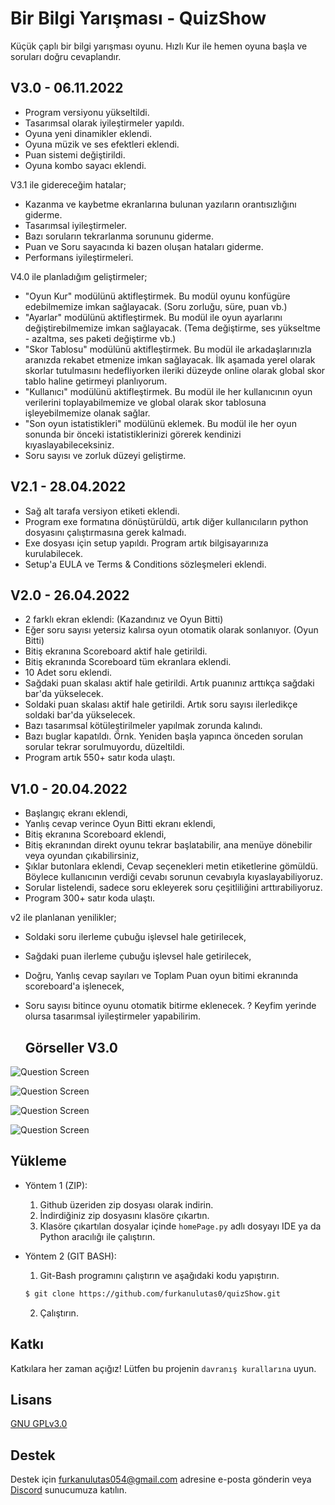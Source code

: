 
# Bir Bilgi Yarışması - QuizShow 

Küçük çaplı bir bilgi yarışması oyunu. Hızlı Kur ile hemen oyuna başla ve soruları doğru cevaplandır. 
## V3.0 - 06.11.2022

- Program versiyonu yükseltildi.
- Tasarımsal olarak iyileştirmeler yapıldı.
- Oyuna yeni dinamikler eklendi. 
- Oyuna müzik ve ses efektleri eklendi.
- Puan sistemi değiştirildi.
- Oyuna kombo sayacı eklendi.

V3.1 ile gidereceğim hatalar;
- Kazanma ve kaybetme ekranlarına bulunan yazıların orantısızlığını giderme.
- Tasarımsal iyileştirmeler.
- Bazı soruların tekrarlanma sorununu giderme.
- Puan ve Soru sayacında ki bazen oluşan hataları giderme.
- Performans iyileştirmeleri.

V4.0 ile planladığım geliştirmeler;
- "Oyun Kur" modülünü aktifleştirmek. Bu modül oyunu konfügüre edebilmemize imkan sağlayacak. (Soru zorluğu, süre, puan vb.)
- "Ayarlar" modülünü aktifleştirmek. Bu modül ile oyun ayarlarını değiştirebilmemize imkan sağlayacak. (Tema değiştirme, ses yükseltme - azaltma, ses paketi değiştirme vb.)
- "Skor Tablosu" modülünü aktifleştirmek. Bu modül ile arkadaşlarınızla aranızda rekabet etmenize imkan sağlayacak. İlk aşamada yerel olarak skorlar tutulmasını hedefliyorken ileriki düzeyde online olarak global skor tablo haline getirmeyi planlıyorum.
- "Kullanıcı" modülünü aktifleştirmek. Bu modül ile her kullanıcının oyun verilerini toplayabilmemize ve global olarak skor tablosuna işleyebilmemize olanak sağlar. 
- "Son oyun istatistikleri" modülünü eklemek. Bu modül ile her oyun sonunda bir önceki istatistiklerinizi görerek kendinizi kıyaslayabileceksiniz.
- Soru sayısı ve zorluk düzeyi geliştirme. 

## V2.1 - 28.04.2022

- Sağ alt tarafa versiyon etiketi eklendi.
- Program exe formatına dönüştürüldü, artık diğer kullanıcıların python dosyasını çalıştırmasına gerek kalmadı.
- Exe dosyası için setup yapıldı. Program artık bilgisayarınıza kurulabilecek. 
- Setup'a EULA ve Terms & Conditions sözleşmeleri eklendi.

## V2.0 - 26.04.2022

- 2 farklı ekran eklendi: (Kazandınız ve Oyun Bitti)
- Eğer soru sayısı yetersiz kalırsa oyun otomatik olarak sonlanıyor. (Oyun Bitti)
- Bitiş ekranına Scoreboard aktif hale getirildi. 
- Bitiş ekranında Scoreboard tüm ekranlara eklendi. 
- 10 Adet soru eklendi.
- Sağdaki puan skalası aktif hale getirildi. Artık puanınız arttıkça sağdaki bar'da yükselecek.
- Soldaki puan skalası aktif hale getirildi. Artık soru sayısı ilerledikçe soldaki bar'da yükselecek.
- Bazı tasarımsal kötüleştirilmeler yapılmak zorunda kalındı.
- Bazı buglar kapatıldı. Örnk. Yeniden başla yapınca önceden sorulan sorular tekrar sorulmuyordu, düzeltildi.
- Program artık 550+ satır koda ulaştı.

## V1.0 - 20.04.2022

+ Başlangıç ekranı eklendi,
+ Yanlış cevap verince Oyun Bitti ekranı eklendi,
+ Bitiş ekranına Scoreboard eklendi,
+ Bitiş ekranından direkt oyunu tekrar başlatabilir, ana menüye dönebilir veya oyundan çıkabilirsiniz,
+ Şıklar butonlara eklendi, Cevap seçenekleri metin etiketlerine gömüldü. Böylece kullanıcının verdiği cevabı sorunun cevabıyla kıyaslayabiliyoruz.
+ Sorular listelendi, sadece soru ekleyerek soru çeşitliliğini arttırabiliyoruz.
+ Program 300+ satır koda ulaştı.

v2 ile planlanan yenilikler;

+ Soldaki soru ilerleme çubuğu işlevsel hale getirilecek,
+ Sağdaki puan ilerleme çubuğu işlevsel hale getirilecek,
+ Doğru, Yanlış cevap sayıları ve Toplam Puan oyun bitimi ekranında scoreboard'a işlenecek,
+ Soru sayısı bitince oyunu otomatik bitirme eklenecek. 
? Keyfim yerinde olursa tasarımsal iyileştirmeler yapabilirim.


  ## Görseller V3.0

![Question Screen](https://i.hizliresim.com/cwp9963.jpg)

![Question Screen](https://i.hizliresim.com/hgdt5mp.png)

![Question Screen](https://i.hizliresim.com/k5kuwwb.png)

![Question Screen](https://i.hizliresim.com/9ib6ep9.png)

    
## Yükleme 

- Yöntem 1 (ZIP):

    1. Github üzeriden zip dosyası olarak indirin.
    2. İndirdiğiniz zip dosyasını klasöre çıkartın.
    3. Klasöre çıkartılan dosyalar içinde `homePage.py` adlı dosyayı IDE ya da Python aracılığı ile çalıştırın.
    

- Yöntem 2 (GIT BASH):

    1. Git-Bash programını çalıştırın ve aşağıdaki kodu yapıştırın.
    ```bash 
    $ git clone https://github.com/furkanulutas0/quizShow.git
    ```
    2. Çalıştırın.
    
## Katkı

Katkılara her zaman açığız!
Lütfen bu projenin `davranış kurallarına` uyun.

  
## Lisans

[GNU GPLv3.0](https://choosealicense.com/licenses/gpl-3.0/)

  
## Destek

Destek için furkanulutas054@gmail.com adresine e-posta gönderin veya [Discord](https://discord.gg/dqXWkVVJBF)
sunucumuza katılın.

  
